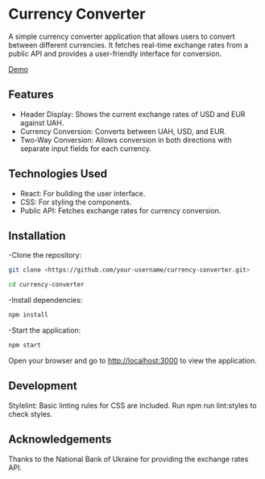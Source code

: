# Currency Converter

A simple currency converter application that allows users to convert between different currencies. It fetches real-time exchange rates from a public API and provides a user-friendly interface for conversion.
 
[Demo](https://mariasnegireva.github.io/currency_converter_react/)

## Features

- Header Display: Shows the current exchange rates of USD and EUR against UAH.
- Currency Conversion: Converts between UAH, USD, and EUR.
- Two-Way Conversion: Allows conversion in both directions with separate input fields for each currency.

## Technologies Used

- React: For building the user interface.
- CSS: For styling the components.
- Public API: Fetches exchange rates for currency conversion.

## Installation

-Clone the repository:

```bash
git clone <https://github.com/your-username/currency-converter.git>
```

```bash
cd currency-converter
```

-Install dependencies:

```bash
npm install
```

-Start the application:

```bash
npm start
```

Open your browser and go to <http://localhost:3000> to view the application.

## Development

Stylelint: Basic linting rules for CSS are included. Run npm run lint:styles to check styles.

## Acknowledgements

Thanks to the National Bank of Ukraine for providing the exchange rates API.
